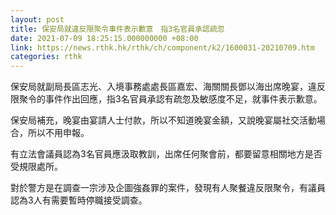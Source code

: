 ```yaml
---
layout: post
title: 保安局就違反限聚令事件表示歉意　指3名官員承認疏忽
date: 2021-07-09 18:25:15.000000000 +08:00
link: https://news.rthk.hk/rthk/ch/component/k2/1600031-20210709.htm
categories: rthk
---
```


保安局就副局長區志光、入境事務處處長區嘉宏、海關關長鄧以海出席晚宴，違反限聚令的事件作出回應，指3名官員承認有疏忽及敏感度不足，就事件表示歉意。

保安局補充，晚宴由宴請人士付款，所以不知道晚宴金額，又說晚宴屬社交活動場合，所以不用申報。

有立法會議員認為3名官員應汲取教訓，出席任何聚會前，都要留意相關地方是否受規限處所。

對於警方是在調查一宗涉及企圖強姦罪的案件，發現有人聚餐違反限聚令，有議員認為3人有需要暫時停職接受調查。
